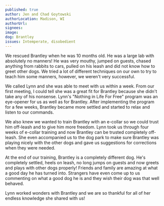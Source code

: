 ```yaml
---
published: true
author: Jen and Chad Goytowski
authorLocation: Madison, WI
authorUrl:
signees:
image:
dog: Brantley
issues: Intemperate, disobedient
---
```


We rescued Brantley when he was 10 months old. He was a large lab with absolutely no manners! He was very mouthy, jumped on guests, chased anything from rabbits to cars, pulled on his leash and did not know how to greet other dogs. We tried a lot of different techniques on our own to try to teach him some manners, however, we weren't very successful.

We called Lynn and she was able to meet with us within a week. From our first meeting, I could tell she was a great fit for Brantley because she didn't take any of his nonsense. Lynn's "Nothing in Life For Free" program was an eye-opener for us as well as for Brantley. After implementing the program for a few weeks, Brantley became more settled and started to relax and listen to our commands.

We also knew we wanted to train Brantley with an e-collar so we could trust him off-leash and to give him more freedom. Lynn took us through four weeks of e-collar training and now Brantley can be trusted completely off-leash. She even accompanied us to the dog park to make sure Brantley was playing nicely with the other dogs and gave us suggestions for corrections when they were needed.

At the end of our training, Brantley is a completely different dog. He's completely settled, heels on leash, no long jumps on guests and now greets and plays with other dogs properly! Friends and family are amazing at what a good day he has turned into. Strangers have even come up to us commenting on what a good dog he is and they wish their dog was that well behaved.

Lynn worked wonders with Brantley and we are so thankful for all of her endless knowledge she shared with us!
